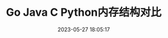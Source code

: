 ---
title: Go Java C Python内存结构对比
date: 2023-05-27 18:05:17
categories:
 - Other
tags:
 - Go
 - Java
 - C
 - Python
 - Language Design
---
